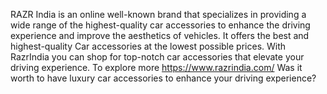 RAZR India is an online well-known brand that specializes in providing a wide range of the highest-quality car accessories to enhance the driving experience and improve the aesthetics of vehicles. It offers the best and highest-quality Car accessories at the lowest possible prices. With RazrIndia you can shop for top-notch car accessories that elevate your driving experience. To explore more https://www.razrindia.com/
Was it worth to have luxury car accessories to enhance your driving experience? 
